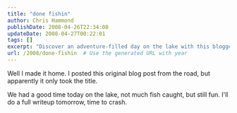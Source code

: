```yaml
---
title: "done fishin"
author: Chris Hammond
publishDate: 2008-04-26T22:34:08
updateDate: 2008-04-27T00:22:01
tags: []
excerpt: "Discover an adventure-filled day on the lake with this blogger's upcoming full writeup. Stay tuned for all the exciting details! #LakeDay #FishingFun"
url: /2008/done-fishin  # Use the generated URL with year
---
```

<p>Well I made it home. I posted this original blog post from the road, but apparently it only took the title.</p> <p>We had a good time today on the lake, not much fish caught, but still fun. I'll do a full writeup tomorrow, time to crash.</p>


